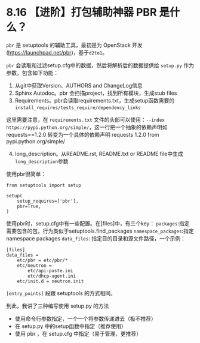 # 8.16 【进阶】打包辅助神器 PBR 是什么？

`pbr` 是 setuptools 的辅助工具，最初是为 OpenStack 开发(https://launchpad.net/pbr)，基于`d2to1`。



`pbr` 会读取和过滤setup.cfg中的数据，然后将解析后的数据提供给 `setup.py` 作为参数。包含如下功能：

1. 从git中获取Version、AUTHORS and ChangeLog信息
2. Sphinx Autodoc。pbr 会扫描project，找到所有模块，生成stub files
3. Requirements。pbr会读取requirements.txt，生成setup函数需要的`install_requires/tests_require/dependency_links`

这里需要注意，在 `requirements.txt` 文件的头部可以使用：`--index https://pypi.python.org/simple/`，这一行把一个抽象的依赖声明如 requests==1.2.0 转变为一个具体的依赖声明 requests 1.2.0 from pypi.python.org/simple/

4. long_description。从README.rst, README.txt or README file中生成`long_description`参数



使用pbr很简单：

```
from setuptools import setup

setup(
    setup_requires=['pbr'],
    pbr=True,
)

```

使用pbr时，setup.cfg中有一些配置。在[files]中，有三个key：
`packages`:指定需要包含的包，行为类似于setuptools.find_packages
`namespace_packages`:指定namespace packages
`data_files`: 指定目的目录和源文件路径，一个示例：

```
[files]
data_files =
    etc/pbr = etc/pbr/*
    etc/neutron =
        etc/api-paste.ini
        etc/dhcp-agent.ini
    etc/init.d = neutron.init

```

`[entry_points]` 段跟 setuptools 的方式相同。



到此，我讲了三种编写使用 setup.py 的方法

- 使用命令行参数指定，一个一个将参数传递进去（极不推荐）
- 在 setup.py 中的setup函数中指定（推荐使用）
- 使用 pbr ，在 setup.cfg 中指定（易于管理，更推荐）
